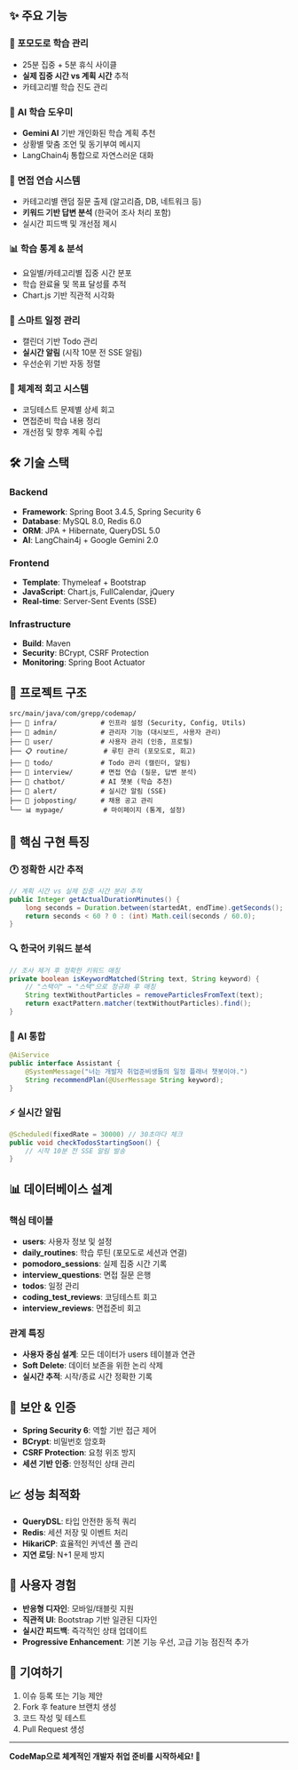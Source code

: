 ## ✨ 주요 기능

### 🍅 **포모도로 학습 관리**

- 25분 집중 + 5분 휴식 사이클
- **실제 집중 시간 vs 계획 시간** 추적
- 카테고리별 학습 진도 관리

### 🤖 **AI 학습 도우미**

- **Gemini AI** 기반 개인화된 학습 계획 추천
- 상황별 맞춤 조언 및 동기부여 메시지
- LangChain4j 통합으로 자연스러운 대화

### 🎤 **면접 연습 시스템**

- 카테고리별 랜덤 질문 출제 (알고리즘, DB, 네트워크 등)
- **키워드 기반 답변 분석** (한국어 조사 처리 포함)
- 실시간 피드백 및 개선점 제시

### 📊 **학습 통계 & 분석**

- 요일별/카테고리별 집중 시간 분포
- 학습 완료율 및 목표 달성률 추적
- Chart.js 기반 직관적 시각화

### 📅 **스마트 일정 관리**

- 캘린더 기반 Todo 관리
- **실시간 알림** (시작 10분 전 SSE 알림)
- 우선순위 기반 자동 정렬

### 📝 **체계적 회고 시스템**

- 코딩테스트 문제별 상세 회고
- 면접준비 학습 내용 정리
- 개선점 및 향후 계획 수립

## 🛠 기술 스택

### Backend

- **Framework**: Spring Boot 3.4.5, Spring Security 6
- **Database**: MySQL 8.0, Redis 6.0
- **ORM**: JPA + Hibernate, QueryDSL 5.0
- **AI**: LangChain4j + Google Gemini 2.0

### Frontend

- **Template**: Thymeleaf + Bootstrap
- **JavaScript**: Chart.js, FullCalendar, jQuery
- **Real-time**: Server-Sent Events (SSE)

### Infrastructure

- **Build**: Maven
- **Security**: BCrypt, CSRF Protection
- **Monitoring**: Spring Boot Actuator


## 📁 프로젝트 구조

```
src/main/java/com/grepp/codemap/
├── 🔧 infra/           # 인프라 설정 (Security, Config, Utils)
├── 👥 admin/           # 관리자 기능 (대시보드, 사용자 관리)
├── 👤 user/            # 사용자 관리 (인증, 프로필)
├── 📋 routine/         # 루틴 관리 (포모도로, 회고)
├── 📅 todo/            # Todo 관리 (캘린더, 알림)
├── 🎤 interview/       # 면접 연습 (질문, 답변 분석)
├── 🤖 chatbot/         # AI 챗봇 (학습 추천)
├── 🔔 alert/           # 실시간 알림 (SSE)
├── 🎯 jobposting/      # 채용 공고 관리
└── 📊 mypage/          # 마이페이지 (통계, 설정)

```

## 🎯 핵심 구현 특징

### 🕐 정확한 시간 추적

```java
// 계획 시간 vs 실제 집중 시간 분리 추적
public Integer getActualDurationMinutes() {
    long seconds = Duration.between(startedAt, endTime).getSeconds();
    return seconds < 60 ? 0 : (int) Math.ceil(seconds / 60.0);
}

```

### 🔍 한국어 키워드 분석

```java
// 조사 제거 후 정확한 키워드 매칭
private boolean isKeywordMatched(String text, String keyword) {
    // "스택이" → "스택"으로 정규화 후 매칭
    String textWithoutParticles = removeParticlesFromText(text);
    return exactPattern.matcher(textWithoutParticles).find();
}

```

### 🤖 AI 통합

```java
@AiService
public interface Assistant {
    @SystemMessage("너는 개발자 취업준비생들의 일정 플래너 챗봇이야.")
    String recommendPlan(@UserMessage String keyword);
}

```

### ⚡ 실시간 알림

```java
@Scheduled(fixedRate = 30000) // 30초마다 체크
public void checkTodosStartingSoon() {
    // 시작 10분 전 SSE 알림 발송
}

```

## 📊 데이터베이스 설계

### 핵심 테이블

- **users**: 사용자 정보 및 설정
- **daily_routines**: 학습 루틴 (포모도로 세션과 연결)
- **pomodoro_sessions**: 실제 집중 시간 기록
- **interview_questions**: 면접 질문 은행
- **todos**: 일정 관리
- **coding_test_reviews**: 코딩테스트 회고
- **interview_reviews**: 면접준비 회고

### 관계 특징

- **사용자 중심 설계**: 모든 데이터가 users 테이블과 연관
- **Soft Delete**: 데이터 보존을 위한 논리 삭제
- **실시간 추적**: 시작/종료 시간 정확한 기록

## 🔐 보안 & 인증

- **Spring Security 6**: 역할 기반 접근 제어
- **BCrypt**: 비밀번호 암호화
- **CSRF Protection**: 요청 위조 방지
- **세션 기반 인증**: 안정적인 상태 관리

## 📈 성능 최적화

- **QueryDSL**: 타입 안전한 동적 쿼리
- **Redis**: 세션 저장 및 이벤트 처리
- **HikariCP**: 효율적인 커넥션 풀 관리
- **지연 로딩**: N+1 문제 방지

## 🎨 사용자 경험

- **반응형 디자인**: 모바일/태블릿 지원
- **직관적 UI**: Bootstrap 기반 일관된 디자인
- **실시간 피드백**: 즉각적인 상태 업데이트
- **Progressive Enhancement**: 기본 기능 우선, 고급 기능 점진적 추가


## 🤝 기여하기

1. 이슈 등록 또는 기능 제안
2. Fork 후 feature 브랜치 생성
3. 코드 작성 및 테스트
4. Pull Request 생성


---

**CodeMap으로 체계적인 개발자 취업 준비를 시작하세요! 🚀**
